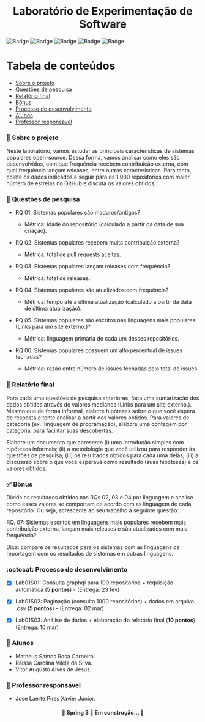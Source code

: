 <h1 align="center">
    <span href="">Laboratório de Experimentação de Software</span>
</h1>

![Badge](https://img.shields.io/github/languages/top/mcarneirobug/lab-exp-software)
![Badge](https://img.shields.io/github/issues-pr/mcarneirobug/lab-exp-software?logoColor=red)
![Badge](https://img.shields.io/github/issues-pr-closed-raw/mcarneirobug/lab-exp-software)
![Badge](https://img.shields.io/github/last-commit/mcarneirobug/lab-exp-software)
![Badge](https://img.shields.io/github/contributors/mcarneirobug/lab-exp-software)

Tabela de conteúdos
=================
<!--ts-->
   * [Sobre o projeto](#page_facing_up-sobre-o-projeto)
   * [Questões de pesquisa](#dart-questões-de-pesquisa)
   * [Relatório final](#pencil-relatório-final)
   * [Bônus](#white_check_mark-bônus)
   * [Processo de desenvolvimento](#octocat-processo-de-desenvolvimento)
   * [Alunos](#busts_in_silhouette-alunos)
   * [Professor responsável](#bust_in_silhouette-professor-responsável)
<!--te-->

### :page_facing_up: Sobre o projeto

Neste laboratório, vamos estudar as principais características de sistemas populares open-source. Dessa forma, vamos analisar como eles são desenvolvidos, com que frequência recebem contribuição externa, com qual frequência lançam releases, entre outras características. Para tanto, colete os dados indicados a seguir para os 1.000 repositórios com maior número de estrelas no GitHub e discuta os valores obtidos.

### :dart: Questões de pesquisa

- RQ 01. Sistemas populares são maduros/antigos?
  - Métrica: idade do repositório (calculado a partir da data de sua criação).

- RQ 02. Sistemas populares recebem muita contribuição externa?
  - Métrica: total de pull requests aceitas.

- RQ 03. Sistemas populares lançam releases com frequência?
  - Métrica: total de releases.

- RQ 04. Sistemas populares são atualizados com frequência?
  - Métrica: tempo até a última atualização (calculado a partir da data de última atualização).

- RQ 05. Sistemas populares são escritos nas linguagens mais populares (Links para um site externo.)?
  - Métrica: linguagem primária de cada um desses repositórios.

- RQ 06. Sistemas populares possuem um alto percentual de issues fechadas?
  - Métrica: razão entre número de issues fechadas pelo total de issues.

### :pencil: Relatório final

Para cada uma questões de pesquisa anteriores, faça uma sumarização dos dados obtidos através de valores medianos (Links para um site externo.). Mesmo que de forma informal, elabore hipóteses sobre o que você espera de resposta e tente analisar a partir dos valores obtidos. Para valores de categoria (ex.: linguagem de programação), elabore uma contagem por categoria, para facilitar suas descobertas. 

Elabore um documento que apresente (i) uma introdução simples com hipóteses informais; (ii) a metodologia que você utilizou para responder às questões de pesquisa; (iii) os resultados obtidos para cada uma delas; (iii) a discussão sobre o que você esperava como resultado (suas hipóteses) e os valores obtidos.  

### :white_check_mark: Bônus 

Divida os resultados obtidos nas RQs 02, 03 e 04 por linguagem e analise como esses valores se comportam de acordo com as linguagem de cada repositório. Ou seja, acrescente ao seu trabalho a seguinte questão:

RQ. 07: Sistemas escritos em linguagens mais populares recebem mais contribuição externa, lançam mais releases e são atualizados com mais frequência?

Dica: compare os resultados para os sistemas com as linguagens da reportagem com os resultados de sistemas em outras linguagens.

### :octocat: Processo de desenvolvimento

- [X] Lab01S01: Consulta graphql para 100 repositórios + requisição automática (**5 pontos**) - (Entrega: 23 fev)

- [X] Lab01S02: Paginação (consulta 1000 repositórios) + dados em arquivo .csv (**5 pontos**) - (Entrega: 02 mar)

- [X] Lab01S03: Análise de dados + elaboração do relatório final (**10 pontos**) (Entrega: 10 mar)

### :busts_in_silhouette: Alunos

- Matheus Santos Rosa Carneiro.
- Raíssa Carolina Vilela da Silva.
- Vitor Augusto Alves de Jesus.

### :bust_in_silhouette: Professor responsável

- Jose Laerte Pires Xavier Junior.

<h4 align="center"> 
	🚧  Spring 3 🚀 Em construção...  🚧
</h4>
